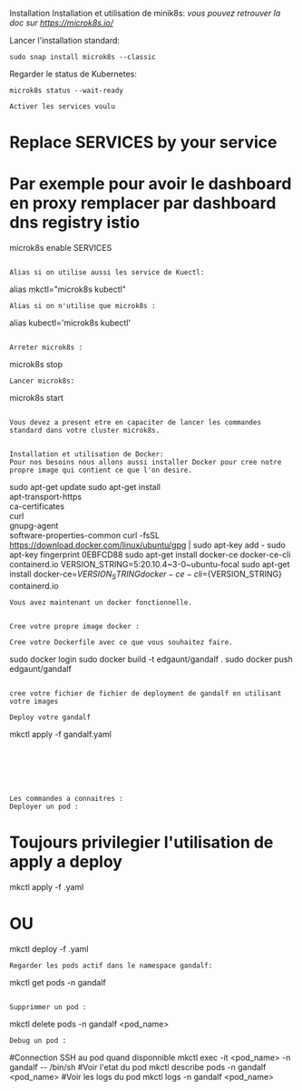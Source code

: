 Installation
Installation et utilisation de minik8s:
*vous pouvez retrouver la doc sur https://microk8s.io/*

Lancer l'installation standard:
```
sudo snap install microk8s --classic
```
Regarder le status de Kubernetes:
```
microk8s status --wait-ready

Activer les services voulu
```
# Replace SERVICES by your service
# Par exemple pour avoir le dashboard en proxy remplacer par dashboard dns registry istio 
microk8s enable SERVICES
```

Alias si on utilise aussi les service de Kuectl:
```
alias mkctl="microk8s kubectl"
```
Alias si on n'utilise que microk8s :
```
alias kubectl='microk8s kubectl'
```

Arreter microk8s :
```
microk8s stop
```
Lancer microk8s:
```
microk8s start
```

Vous devez a present etre en capaciter de lancer les commandes standard dans votre cluster microk8s.


Installation et utilisation de Docker:
Pour nos besoins nous allons aussi installer Docker pour cree notre propre image qui contient ce que l'on desire.
```
sudo apt-get update
sudo apt-get install \
    apt-transport-https \
    ca-certificates \
    curl \
    gnupg-agent \
    software-properties-common
curl -fsSL https://download.docker.com/linux/ubuntu/gpg | sudo apt-key add -
sudo apt-key fingerprint 0EBFCD88
sudo apt-get install docker-ce docker-ce-cli containerd.io
VERSION_STRING=5:20.10.4~3-0~ubuntu-focal
sudo apt-get install docker-ce=${VERSION_STRING} docker-ce-cli=${VERSION_STRING} containerd.io
```
Vous avez maintenant un docker fonctionnelle.


Cree votre propre image docker :

Cree votre Dockerfile avec ce que vous souhaitez faire.

```
sudo docker login
sudo docker build -t edgaunt/gandalf .
sudo docker push edgaunt/gandalf
```

cree votre fichier de fichier de deployment de gandalf en utilisant votre images

Deploy votre gandalf
```
mkctl apply -f gandalf.yaml
```






Les commandes a connaitres :
Deployer un pod :
```
# Toujours privilegier l'utilisation de apply a deploy 
mkctl apply -f <file>.yaml
# OU
mkctl deploy -f <file>.yaml
```
Regarder les pods actif dans le namespace gandalf:
```
mkctl get pods -n gandalf
```

Supprimmer un pod :
```
mkctl delete pods -n gandalf <pod_name>

```
Debug un pod :
```
#Connection SSH au pod quand disponnible
mkctl exec -it <pod_name> -n gandalf -- /bin/sh
#Voir l'etat du pod
mkctl describe pods -n gandalf <pod_name>
#Voir les logs du pod
mkctl logs -n gandalf <pod_name>
```

